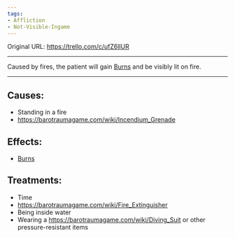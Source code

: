 ```yaml
---
tags:
- Affliction
- Not-Visible-Ingame
---
```




Original URL: https://trello.com/c/ufZ6llUR

---

Caused by fires, the patient will gain [Burns](Burns.md) and be visibly lit on fire.

---

## Causes:

- Standing in a fire
- https://barotraumagame.com/wiki/Incendium_Grenade

## Effects:

- [Burns](Burns.md)

## Treatments:

- Time
- https://barotraumagame.com/wiki/Fire_Extinguisher
- Being inside water
- Wearing a https://barotraumagame.com/wiki/Diving_Suit or other pressure-resistant items